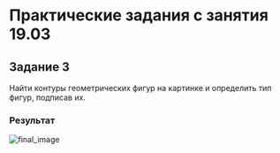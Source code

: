 # Практические задания с занятия 19.03 

## Задание 3 
Найти контуры геометрических фигур на картинке и определить тип фигур, подписав их. 

### Результат
![final_image](https://github.com/AnyaKononova/Pr19.03/assets/82609324/98b262f4-1e41-47a5-b3b1-61b86788f05b)
